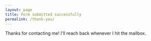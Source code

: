 ```yaml
---
layout: page
title: Form submitted successfully
permalink: /thank-you/
---
```


Thanks for contacting me! I'll reach back whenever I hit the mailbox.
